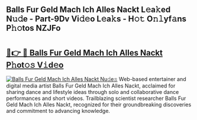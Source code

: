 ## Balls Fur Geld Mach Ich Alles Nackt L𝚎a𝚔ed N𝚞𝚍e - Part-9Dv Vi𝚍𝚎o L𝚎a𝚔s - H𝚘𝚝 O𝚗𝚕yf𝚊ns P𝚑𝚘tos NZJFo

# <h2><a href="http://kf51b46.oniu.top/?m=Balls+Fur+Geld+Mach+Ich+Alles+Nackt">🔗👉 🔴 Balls Fur Geld Mach Ich Alles Nackt P𝚑ot𝚘𝚜 V𝚒d𝚎o</a></h2>

[![Balls Fur Geld Mach Ich Alles Nackt Nu𝚍e𝚜](https://i.imgur.com/0qMVB7G.gif)](http://kf51b46.oniu.top/?m=Balls+Fur+Geld+Mach+Ich+Alles+Nackt)
Web-based entertainer and digital media artist Balls Fur Geld Mach Ich Alles Nackt, acclaimed for sharing dance and lifestyle ideas through solo and collaborative dance performances and short videos. Trailblazing scientist researcher Balls Fur Geld Mach Ich Alles Nackt, recognized for their groundbreaking discoveries and commitment to advancing knowledge.  
